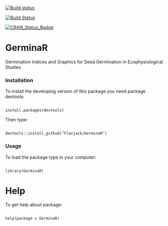 [![Build status](https://ci.appveyor.com/api/projects/status/v3o938fhw0unvbs7?svg=true)](https://ci.appveyor.com/project/omarbenites/germinar)

[![Build Status](https://travis-ci.org/Flavjack/GerminaR.svg?branch=master)](https://travis-ci.org/Flavjack/GerminaR)

[![CRAN_Status_Badge](http://www.r-pkg.org/badges/version/GerminaR)](https://cran.r-project.org/package=GerminaR)

# GerminaR

Germination Indices and Graphics for Seed Germination in Ecophysiological Studies

### Installation

To install the developing version of this package you need package devtools:

```{r eval=F}

install.packages(devtools)

```

Then type:

```{r eval=F}

devtools::install_github("Flavjack/GerminaR")

```

### Usage

To load the package type in your computer:

```{r eval=F}

library(GerminaR)

```

# Help

To get help about package:

```{r eval=F}

help(package = GerminaR)

```
